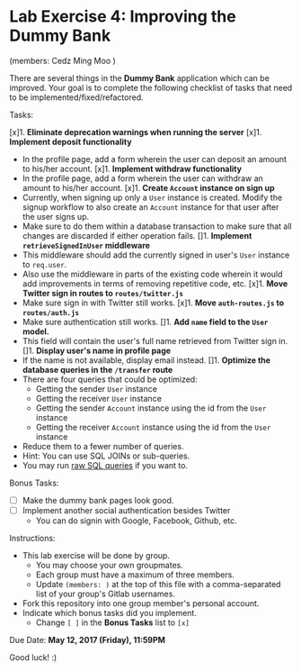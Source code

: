 # Lab Exercise 4: Improving the Dummy Bank

(members: Cedz Ming  Moo )

There are several things in the **Dummy Bank** application which can be improved. Your goal is to complete the following checklist of tasks that need to be implemented/fixed/refactored.


Tasks:

[x]1. **Eliminate deprecation warnings when running the server**
[x]1. **Implement deposit functionality**
   - In the profile page, add a form wherein the user can deposit an amount to his/her account.
[x]1. **Implement withdraw functionality**
   - In the profile page, add a form wherein the user can withdraw an amount to his/her account.
[x]1. **Create `Account` instance on sign up**
   - Currently, when signing up only a `User` instance is created. Modify the signup workflow to also create an `Account` instance for that user after the user signs up.
   - Make sure to do them within a database transaction to make sure that all changes are discarded if either operation fails.
[]1. **Implement `retrieveSignedInUser` middleware**
   - This middleware should add the currently signed in user's `User` instance to `req.user`.
   - Also use the middleware in parts of the existing code wherein it would add improvements in terms of removing repetitive code, etc.
[x]1. **Move Twitter sign in routes to `routes/twitter.js`**
   - Make sure sign in with Twitter still works.
[x]1. **Move `auth-routes.js` to `routes/auth.js`**
   - Make sure authentication still works.
[]1. **Add `name` field to the `User` model.**
   - This field will contain the user's full name retrieved from Twitter sign in.
[]1. **Display user's name in profile page**
   - If the name is not available, display email instead.
[]1. **Optimize the database queries in the `/transfer` route**
   - There are four queries that could be optimized:
     - Getting the sender `User` instance
     - Getting the receiver `User` instance
     - Getting the sender `Account` instance using the id from the `User` instance
     - Getting the receiver `Account` instance using the id from the `User` instance
   - Reduce them to a fewer number of queries.
   - Hint: You can use SQL JOINs or sub-queries.
   - You may run [raw SQL queries](http://sequelize.readthedocs.io/en/v3/docs/raw-queries/) if you want to.


Bonus Tasks:

- [ ] Make the dummy bank pages look good.
- [ ] Implement another social authentication besides Twitter
  - You can do signin with Google, Facebook, Github, etc.


Instructions:

- This lab exercise will be done by group.
  - You may choose your own groupmates.
  - Each group must have a maximum of three members.
  - Update `(members: )` at the top of this file with a comma-separated list of your group's Gitlab usernames.
- Fork this repository into one group member's personal account.
- Indicate which bonus tasks did you implement.
  - Change `[ ]` in the **Bonus Tasks** list to `[x]`


Due Date: **May 12, 2017 (Friday), 11:59PM**


Good luck! :)
